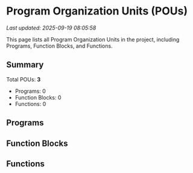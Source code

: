 # Program Organization Units (POUs)

*Last updated: 2025-09-19 08:05:58*

This page lists all Program Organization Units in the project, including Programs, Function Blocks, and Functions.

## Summary

Total POUs: **3**


- Programs: 0
- Function Blocks: 0
- Functions: 0

## Programs


## Function Blocks


## Functions

